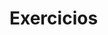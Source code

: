 <DOCTYPE html >
<html lang= "pt-br">
  <head>
    <meta charset= "UTF-8">
    <title>HTML</title>
   </head>
   <body>
    <h1>Exercicios</h1>
    